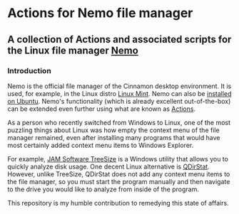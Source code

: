 # Actions for Nemo file manager
## A collection of Actions and associated scripts for the Linux file manager [Nemo](https://en.wikipedia.org/wiki/Nemo_(file_manager))
### Introduction
Nemo is the official file manager of the Cinnamon desktop environment. It is used, for example, in the Linux distro [Linux Mint](https://www.linuxmint.com/). Nemo can also be [installed on Ubuntu](https://itsfoss.com/install-nemo-file-manager-ubuntu/). Nemo's functionality (which is already excellent out-of-the-box) can be extended even further using what are known as [Actions](https://www.youtube.com/watch?v=csbMSmjGmPo).

As a person who recently switched from Windows to Linux, one of the most puzzling things about Linux was how empty the context menu of the file manager remained, even after installing many programs that would have most certainly added context menu items to Windows Explorer. 

For example, [JAM Software TreeSize](https://www.jam-software.com/treesize_free/features.shtml) is a Windows utility that allows you to quickly analyze disk usage. One decent Linux alternative is [QDirStat](https://github.com/shundhammer/qdirstat). However, unlike TreeSize, QDirStat does not add any context menu items to the file manager, so you must start the program manually and then navigate to the drive you would like to analyze from inside of the program.

This repository is my humble contribution to remedying this state of affairs.
